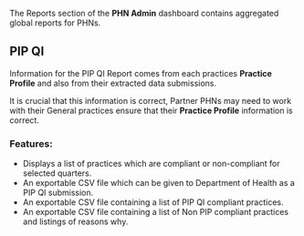 The Reports section of the **PHN Admin** dashboard contains aggregated global reports for PHNs. 

## PIP QI

Information for the PIP QI Report comes from each practices **Practice Profile** and also from their extracted data submissions.

It is crucial that this information is correct, Partner PHNs may need to work with their General practices ensure that their **Practice Profile** information is correct.

### Features:

- Displays a list of practices which are compliant or non-compliant for selected quarters.
- An exportable CSV file which can be given to Department of Health as a PIP QI submission.
- An exportable CSV file containing a list of PIP QI compliant practices.
- An exportable CSV file containing a list of Non PIP compliant practices and listings of reasons why.